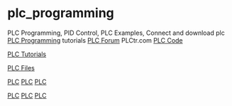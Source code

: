 # plc_programming
PLC Programming, PID Control, PLC Examples, Connect and download plc 
<a href="http://www.plctr.com">PLC Programming</a> tutorials
<a href="http://forum.plctr.com">PLC Forum</a>
PLCtr.com
<a href="http://www.plctr.com">PLC Code</a>

<a href="http://www.plctr.com">PLC Tutorials</a>

<a href="http://www.plctr.com">PLC Files</a>

<a href="http://www.plctr.com">PLC</a>
<a href="http://www.plctr.com">PLC</a>
<a href="http://www.plctr.com">PLC</a>

<a href="http://www.plctr.com">PLC</a>
<a href="http://www.plctr.com">PLC</a>
<a href="http://www.plctr.com">PLC</a>


